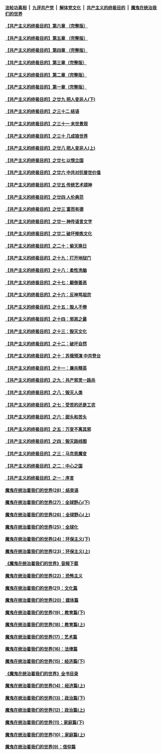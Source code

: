 ####  [法轮功真相](../../../../basic/blob/master/README.md?t=08312226) &nbsp;|&nbsp; [九评共产党](../../../../9ping.md/blob/master/README.md?t=08312226) &nbsp;|&nbsp; [解体党文化](../../../../jtdwh.md/blob/master/README.md?t=08312226)  &nbsp;|&nbsp; [共产主义的终极目的](../../../../gczydzjmd.md/blob/master/README.md?t=08312226) &nbsp;|&nbsp; [魔鬼在统治我们的世界](../../../../mgztzwmdsj.md/blob/master/README.md?t=08312226) 

#### [【共产主义的终极目的】第六章 （完整版）](../pages/nsc422/n11428913.md?t=08312226) 

#### [【共产主义的终极目的】第五章 （完整版）](../pages/nsc422/n11428912.md?t=08312226) 

#### [【共产主义的终极目的】第四章 （完整版）](../pages/nsc422/n11428907.md?t=08312226) 

#### [【共产主义的终极目的】第三章（完整版）](../pages/nsc422/n11428848.md?t=08312226) 

#### [【共产主义的终极目的】第二章（完整版）](../pages/nsc422/n11428831.md?t=08312226) 

#### [【共产主义的终极目的】第一章（完整版）](../pages/nsc422/n11417651.md?t=08312226) 

#### [【共产主义的终极目的】之廿九 把人变非人(下)](../pages/nsc422/n11344140.md?t=08312226) 

#### [【共产主义的终极目的】之三十二 结语](../pages/nsc422/n11360535.md?t=08312226) 

#### [【共产主义的终极目的】之三十一 末世景观](../pages/nsc422/n11351129.md?t=08312226) 

#### [【共产主义的终极目的】之三十 几成狼世界](../pages/nsc422/n11348280.md?t=08312226) 

#### [【共产主义的终极目的】之廿八 把人变非人(上)](../pages/nsc422/n11340492.md?t=08312226) 

#### [【共产主义的终极目的】之廿七 以恨立国](../pages/nsc422/n11336944.md?t=08312226) 

#### [【共产主义的终极目的】之廿六 中共对抗普世价值](../pages/nsc422/n11324785.md?t=08312226) 

#### [【共产主义的终极目的】之廿五 传统艺术颂神](../pages/nsc422/n11296396.md?t=08312226) 

#### [【共产主义的终极目的】之廿四 人伦典范](../pages/nsc422/n11296397.md?t=08312226) 

#### [【共产主义的终极目的】之廿三 富而有德](../pages/nsc422/n11283598.md?t=08312226) 

#### [【共产主义的终极目的】之廿一 神传语言文字](../pages/nsc422/n11263265.md?t=08312226) 

#### [【共产主义的终极目的】之廿二 破坏修炼文化](../pages/nsc422/n11245728.md?t=08312226) 

#### [【共产主义的终极目的】之二十：偷天换日](../pages/nsc422/n11238846.md?t=08312226) 

#### [【共产主义的终极目的】之十九：打开地狱门](../pages/nsc422/n11206376.md?t=08312226) 

#### [【共产主义的终极目的】之十八：柔性洗脑](../pages/nsc422/n11199994.md?t=08312226) 

#### [【共产主义的终极目的】之十七：颠倒善恶](../pages/nsc422/n11179782.md?t=08312226) 

#### [【共产主义的终极目的】之十六：反神骂祖宗](../pages/nsc422/n11166798.md?t=08312226) 

#### [【共产主义的终极目的】之十五：毁人不倦](../pages/nsc422/n11166792.md?t=08312226) 

#### [【共产主义的终极目的】之十四：邪恶之最](../pages/nsc422/n11150249.md?t=08312226) 

#### [【共产主义的终极目的】之十三：毁灭文化](../pages/nsc422/n11135227.md?t=08312226) 

#### [【共产主义的终极目的】之十二：破坏自然](../pages/nsc422/n11135214.md?t=08312226) 

#### [【共产主义的终极目的】之十：苏俄预演 中共登台](../pages/nsc422/n11118424.md?t=08312226) 

#### [【共产主义的终极目的】之十一：屠杀精英](../pages/nsc422/n11118442.md?t=08312226) 

#### [【共产主义的终极目的】之九：共产邪灵一路杀](../pages/nsc422/n11114139.md?t=08312226) 

#### [【共产主义的终极目的】之八：毁灭人类](../pages/nsc422/n11108503.md?t=08312226) 

#### [【共产主义的终极目的】之七：受苦的还是工农](../pages/nsc422/n11101809.md?t=08312226) 

#### [【共产主义的终极目的】之六：甜头和苦头](../pages/nsc422/n11096971.md?t=08312226) 

#### [【共产主义的终极目的】之五：万变不离其邪](../pages/nsc422/n11091285.md?t=08312226) 

#### [【共产主义的终极目的】之四：毁灭路线图](../pages/nsc422/n11086284.md?t=08312226) 

#### [【共产主义的终极目的】之三：马克思魔变](../pages/nsc422/n11061941.md?t=08312226) 

#### [【共产主义的终极目的】之二：中心之国](../pages/nsc422/n11047728.md?t=08312226) 

#### [【共产主义的终极目的】之一：序言](../pages/nsc422/n11086077.md?t=08312226) 

#### [魔鬼在统治着我们的世界(28)：结束语](../pages/nsc422/n10936246.md?t=08312226) 

#### [魔鬼在统治着我们的世界(27)：全球野心(下)](../pages/nsc422/n10928319.md?t=08312226) 

#### [魔鬼在统治着我们的世界(26)：全球野心(上)](../pages/nsc422/n10900318.md?t=08312226) 

#### [魔鬼在统治着我们的世界(25)：全球化](../pages/nsc422/n10788205.md?t=08312226) 

#### [魔鬼在统治着我们的世界(24)：环保主义(下)](../pages/nsc422/n10695307.md?t=08312226) 

#### [魔鬼在统治着我们的世界(23)：环保主义(上)](../pages/nsc422/n10688613.md?t=08312226) 

#### [《魔鬼在统治着我们的世界》音频下载](../pages/nsc422/n10635553.md?t=08312226) 

#### [魔鬼在统治着我们的世界(22)：恐怖主义](../pages/nsc422/n10614727.md?t=08312226) 

#### [魔鬼在统治着我们的世界(21)：文化篇](../pages/nsc422/n10597706.md?t=08312226) 

#### [魔鬼在统治着我们的世界(20)：媒体篇](../pages/nsc422/n10586579.md?t=08312226) 

#### [魔鬼在统治着我们的世界(19)：教育篇(下)](../pages/nsc422/n10564808.md?t=08312226) 

#### [魔鬼在统治着我们的世界(18)：教育篇(上)](../pages/nsc422/n10526970.md?t=08312226) 

#### [魔鬼在统治着我们的世界(17)：艺术篇](../pages/nsc422/n10499093.md?t=08312226) 

#### [魔鬼在统治着我们的世界(16)：法律篇](../pages/nsc422/n10485969.md?t=08312226) 

#### [魔鬼在统治着我们的世界(15)：经济篇(下)](../pages/nsc422/n10469975.md?t=08312226) 

#### [《魔鬼在统治着我们的世界》全书目录](../pages/nsc422/n10464261.md?t=08312226) 

#### [魔鬼在统治着我们的世界(14)：经济篇(上)](../pages/nsc422/n10457370.md?t=08312226) 

#### [魔鬼在统治着我们的世界(13)：政治篇(下)](../pages/nsc422/n10448270.md?t=08312226) 

#### [魔鬼在统治着我们的世界(12)：政治篇(上)](../pages/nsc422/n10444576.md?t=08312226) 

#### [魔鬼在统治着我们的世界(11)：家庭篇(下)](../pages/nsc422/n10440961.md?t=08312226) 

#### [魔鬼在统治着我们的世界(10)：家庭篇(上)](../pages/nsc422/n10435448.md?t=08312226) 

#### [魔鬼在统治着我们的世界(9)：信仰篇](../pages/nsc422/n10432159.md?t=08312226) 

